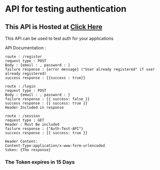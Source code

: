 
# API for testing authentication

## This API is Hosted at [Click Here](https://auth-test-api.herokuapp.com/)
This API can be used to test auth for your applications 

API Documentation :

```
route : /register
request type : POST
Body : {email : , password : }
failure response : {error message} ("User already registered" if user already registered)
success response : {{success : true}}
```

```
route : /login
request type : POST
Body : {email : , password : }
failure response : {{ success: false }}
success response : {{ success: true }}
Header Included in response 
```

``` 
route : /session 
request type : GET 
Header : Must Be included
failure response : {"Auth-Test-API"}
success response : {{ success: true }}
```
```
Header Content:
Content-Type:application/x-www-form-urlencoded
token: {The response}
```
### The Token expires in 15 Days
